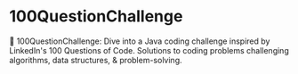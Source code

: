# 100QuestionChallenge
🚀 100QuestionChallenge: Dive into a Java coding challenge inspired by LinkedIn's 100 Questions of Code. Solutions to coding problems challenging algorithms, data structures, &amp; problem-solving.
